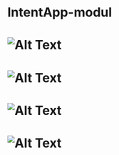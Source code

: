 # IntentApp-modul

# ![Alt Text](https://github.com/Tio304/IntentApp-modul/blob/master/WhatsApp%20Image%202020-08-11%20at%2011.21.51%20(1).jpeg)

# ![Alt Text](https://github.com/Tio304/IntentApp-modul/blob/master/WhatsApp%20Image%202020-08-11%20at%2011.21.50.jpeg)

# ![Alt Text](https://github.com/Tio304/IntentApp-modul/blob/master/WhatsApp%20Image%202020-08-11%20at%2011.21.51.jpeg)

# ![Alt Text](https://github.com/Tio304/IntentApp-modul/blob/master/WhatsApp%20Image%202020-08-11%20at%2011.21.51%20(2).jpeg)
